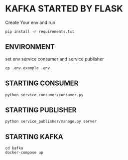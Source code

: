 # KAFKA STARTED BY FLASK

Create Your env and run 
```
pip install -r requirements.txt
```

## ENVIRONMENT
set env service consumer and service publisher
```
cp .env.example .env
```

## STARTING CONSUMER
```
python service_consumer/consumer.py
```

## STARTING PUBLISHER
```
python service_publisher/manage.py server
```

## STARTING KAFKA
```
cd kafka
docker-compose up 
```

